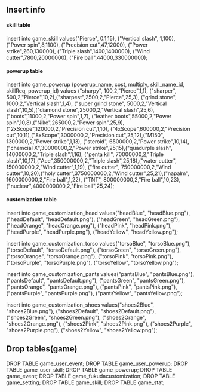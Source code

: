 ## Insert info
#### skill table
insert into game_skill values("Pierce", 0.1,15), ("Vertical slash", 1,100), ("Power spin",8,1100), ("Precision cut",47,12000), ("Power strike",260,130000), ("Triple slash",1400,1400000), ("Wind cutter",7800,20000000), ("Fire ball",44000,330000000);

#### powerup table
insert into game_powerup (powerup_name, cost, multiply, skill_name_id, skillReq, powerup_id) values ("sharpy", 100,2,"Pierce",1,1), ("sharper", 500,2,"Pierce",10,2),("sharpest",2500,2,"Pierce",25,3), ("grind stone", 1000,2,"Vertical slash",1,4), ("super grind stone", 5000,2,"Vertical slash",10,5),("diamond stone",25000,2,"Vertical slash",25,6), ("boots",11000,2,"Power spin",1,7), ("leather boots",55000,2,"Power spin",10,8),("Nike",265000,2,"Power spin",25,9), ("2xScope",120000,2,"Precision cut",1,10), ("4xScope",600000,2,"Precision cut",10,11),("8xScope",3000000,2,"Precision cut",25,12),("M150", 1300000,2,"Power strike",1,13), ("steroid", 6500000,2,"Power strike",10,14),("chemcial X",30000000,2,"Power strike",25,15),("quadurple slash", 14000000,2,"Triple slash",1,16), ("penta kill", 70000000,2,"Triple slash",10,17),("Ace",350000000,2,"Triple slash",25,18),("water cutter", 150000000,2,"Wind cutter",1,19), ("fire cutter", 750000000,2,"Wind cutter",10,20),("holy cutter",3750000000,2,"Wind cutter",25,21),("napalm", 1600000000,2,"Fire ball",1,22), ("TNT", 800000000,2,"Fire ball",10,23),("nuclear",4000000000,2,"Fire ball",25,24);

#### customization table
insert into game_customization_head values("headBlue", "headBlue.png"),
("headDefault", "headDefault.png"),
("headGreen", "headGreen.png"),
("headOrange", "headOrange.png"),
("headPink", "headPink.png"),
("headPurple", "headPurple.png"),
("headYellow", "headYellow.png");

insert into game_customization_torso values("torsoBlue", "torsoBlue.png"),
("torsoDefault", "torsoDefault.png"),
("torsoGreen", "torsoGreen.png"),
("torsoOrange", "torsoOrange.png"),
("torsoPink", "torsoPink.png"),
("torsoPurple", "torsoPurple.png"),
("torsoYellow", "torsoYellow.png");

insert into game_customization_pants values("pantsBlue", "pantsBlue.png"),
("pantsDefault", "pantsDefault.png"),
("pantsGreen", "pantsGreen.png"),
("pantsOrange", "pantsOrange.png"),
("pantsPink", "pantsPink.png"),
("pantsPurple", "pantsPurple.png"),
("pantsYellow", "pantsYellow.png");

insert into game_customization_shoes values("shoes2Blue", "shoes2Blue.png"),
("shoes2Default", "shoes2Default.png"),
("shoes2Green", "shoes2Green.png"),
("shoes2Orange", "shoes2Orange.png"),
("shoes2Pink", "shoes2Pink.png"),
("shoes2Purple", "shoes2Purple.png"),
("shoes2Yellow", "shoes2Yellow.png");

## Drop tables(game)
DROP TABLE game_user_event;
DROP TABLE game_user_powerup;
DROP TABLE game_user_skill;
DROP TABLE game_powerup;
DROP TABLE game_event;
DROP TABLE game_fukudacustomization;
DROP TABLE game_setting;
DROP TABLE game_skill;
DROP TABLE game_stat;
